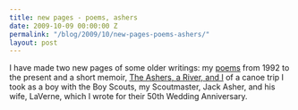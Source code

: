```yaml
---
title: new pages - poems, ashers
date: 2009-10-09 00:00:00 Z
permalink: "/blog/2009/10/new-pages-poems-ashers/"
layout: post
---
```


I have made two new pages of some older writings: my [poems](/other-writings/poems) from 1992 to the present and a short memoir, [The Ashers, a River, and I](/other-writings/ashers) of a canoe trip I took as a boy with the Boy Scouts, my Scoutmaster, Jack Asher, and his wife, LaVerne, which I wrote for their 50th Wedding Anniversary.

